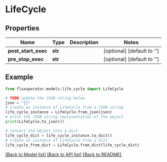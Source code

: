 # LifeCycle


## Properties

Name | Type | Description | Notes
------------ | ------------- | ------------- | -------------
**post_start_exec** | **str** |  | [optional] [default to '']
**pre_stop_exec** | **str** |  | [optional] [default to '']

## Example

```python
from fluxoperator.models.life_cycle import LifeCycle

# TODO update the JSON string below
json = "{}"
# create an instance of LifeCycle from a JSON string
life_cycle_instance = LifeCycle.from_json(json)
# print the JSON string representation of the object
print(LifeCycle.to_json())

# convert the object into a dict
life_cycle_dict = life_cycle_instance.to_dict()
# create an instance of LifeCycle from a dict
life_cycle_from_dict = LifeCycle.from_dict(life_cycle_dict)
```
[[Back to Model list]](../README.md#documentation-for-models) [[Back to API list]](../README.md#documentation-for-api-endpoints) [[Back to README]](../README.md)


